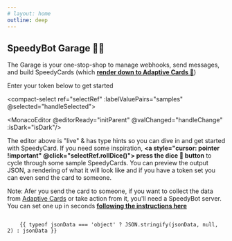 ```yaml
---
# layout: home
outline: deep
---
```


## SpeedyBot Garage 🤖🔧

The Garage is your one-stop-shop to manage webhooks, send messages, and build SpeedyCards (which **[render down to Adaptive Cards 🔗](https://developer.webex.com/docs/buttons-and-cards)**)

<span v-if="!store.state.tokenValid">Enter your token below to get started</span>

<TokenInput :showInfo="true" />

<el-tabs v-model="activeName" :class="{'is-dark': isDark}">

<el-tab-pane label="SpeedyCard editor" name="editor">

<compact-select
ref="selectRef"
:labelValuePairs="samples"
@selected="handleSelected"></compact-select>

<MonacoEditor @editorReady="initParent" @valChanged="handleChange" :isDark="isDark"/>

The editor above is "live" & has type hints so you can dive in and get started with SpeedyCard. If you need some inspiration, <b><a style="cursor: pointer !important" @click="selectRef.rollDice()">
press the dice 🎲 button</a></b> to cycle through some sample SpeedyCards. You can preview the output JSON, a rendering of what it will look like and if you have a token set you can even send the card to someone.

Note: Afer you send the card to someone, if you want to collect the data from <a href="https://developer.webex.com/docs/buttons-and-cards" target="_blank">Adaptive Cards</a> or take action from it, you'll need a SpeedyBot server. You can set one up in seconds **[following the instructions here](./new.md)**
</el-tab-pane>
<el-tab-pane label="JSON (output)" name="json"  v-if="needsSpeedCardHelpers">

```json-vue

    {{ typeof jsonData === 'object' ? JSON.stringify(jsonData, null, 2) : jsonData }}
```

</el-tab-pane>
<el-tab-pane label="Preview" name="preview" v-if="needsSpeedCardHelpers">
<el-card class="box-card">
  <AdaptiveCardRender :jsonData="jsonData" />
</el-card>
</el-tab-pane>
<el-tab-pane label="Send Msg" name="sendmessage">
<SendMsg  :skipTokenCheck="true" :msg="jsonData" />
</el-tab-pane>
<el-tab-pane label="Webhooks" name="webhook">
<Webhooks> </Webhooks>
</el-tab-pane>
</el-tabs>

<script setup>
import { SpeedyBot, SpeedyCard } from './../src/index.ts'
import { defineAsyncComponent, ref, watch, onMounted} from 'vue';
import { inBrowser } from 'vitepress';
import { useData } from 'vitepress'
import TokenInput from './.vitepress/components/token_handler.vue'
import Webhooks from './.vitepress/components/webhooks.vue'
import Blur from './.vitepress/components/Blur.vue'
import AdaptiveCardRender from './.vitepress/components/adaptivecard.vue'
import { useCustomStore } from './.vitepress/util/store'
import SendMsg from './.vitepress/components/SendMsg.vue'
import CompactSelect from './.vitepress/components/CompactSelect.vue';
import { getRandomSpeedyCard, samples } from '././.vitepress/util/samples'
const store = useCustomStore()
const needsSpeedCardHelpers = ref(false)
const initialHasRan = ref(false)
const MonacoEditor = inBrowser
  ? defineAsyncComponent(() => import('.vitepress/components/monaco.vue'))
  : () => null;
const selectRef = ref(null)
let editorRef = null
const handleChange = (data) => {
  if (!needsSpeedCardHelpers.value && initialHasRan.value) {
  needsSpeedCardHelpers.value = true
  }

  if (!initialHasRan.value) {
    initialHasRan.value = true
  }

    try {
      // 🤫 
    const result = eval(`
      (SpeedyBot) => {
        ${data}
        return card.build();
      }
    `)(SpeedyBot);
      jsonData.value = result
      // jsonData.value = JSON.parse(result)
    }catch(_) {
      // if raw json, attempt to parse
      try {
        jsonData.value = JSON.parse(data)
      }catch(e) {
        console.log('Error', e, '\n--\n')
        // Treat it as simple string
        jsonData.value = String(data)
      }
    }
}


const jsonData = ref({})
const activeName = ref('editor')
const { isDark } = useData()

const initParent = (editor) => {
  editorRef = editor
  selectRef.value.rollDice()
}

const handleSelected = (codeSnippet) => {
  if (editorRef) {
    editorRef.setValue(codeSnippet)
  }
}




</script>
